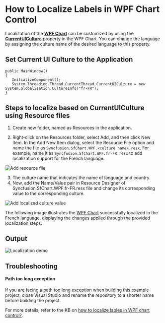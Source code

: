 # How to Localize Labels in WPF Chart Control

Localization of the [**WPF Chart**](https://www.syncfusion.com/wpf-controls/charts) can be customized by using the [**CurrentUICulture**](https://learn.microsoft.com/en-us/dotnet/api/system.globalization.cultureinfo.currentuiculture?view=netcore-3.1) property in the WPF Chart. You can change the language by assigning the culture name of the desired language to this property.

## Set Current UI Culture to the Application
 
 ```
public MainWindow()
{
    InitializeComponent();
    System.Threading.Thread.CurrentThread.CurrentUICulture = new System.Globalization.CultureInfo("fr-FR");
} 
 ```


## Steps to localize based on CurrentUICulture using Resource files

1.	Create new folder, named as Resources in the application.

2.	Right-click on the Resources folder, select Add, and then click New Item. In the Add New Item dialog, select the Resource File option and name the file as `Syncfusion.SfChart.WPF.<culture name>.resx`. For example, name it as `Syncfusion.SfChart.WPF.fr-FR.resx` to add localization support for the French language.

 ![Add resource file](https://support.syncfusion.com/kb/agent/attachment/article/18165/inline?token=eyJhbGciOiJodHRwOi8vd3d3LnczLm9yZy8yMDAxLzA0L3htbGRzaWctbW9yZSNobWFjLXNoYTI1NiIsInR5cCI6IkpXVCJ9.eyJpZCI6IjMyNzQ2Iiwib3JnaWQiOiIzIiwiaXNzIjoic3VwcG9ydC5zeW5jZnVzaW9uLmNvbSJ9.F50nTICguTBOLogYEQPnYVxPMu_7OsIynI9kHGd_OZo)

3.	The culture name that indicates the name of language and country.
4.	Now, add the Name/Value pair in Resource Designer of Syncfusion.SfChart.WPF.fr-FR.resx file and change its corresponding value to the corresponding culture.

 ![Add localized culture value](https://support.syncfusion.com/kb/agent/attachment/article/18165/inline?token=eyJhbGciOiJodHRwOi8vd3d3LnczLm9yZy8yMDAxLzA0L3htbGRzaWctbW9yZSNobWFjLXNoYTI1NiIsInR5cCI6IkpXVCJ9.eyJpZCI6IjMyNzQ3Iiwib3JnaWQiOiIzIiwiaXNzIjoic3VwcG9ydC5zeW5jZnVzaW9uLmNvbSJ9.HHbaZGselIepJE2F0FG3mYd04KlKoWcr67h2eiTU0aI)

The following image illustrates the [WPF Chart](https://help.syncfusion.com/cr/wpf/Syncfusion.UI.Xaml.Charts.SfChart.html) successfully localized in the French language, displaying the changes applied through the provided localization steps.
 
 ## Output
 ![Localization demo](https://support.syncfusion.com/kb/agent/attachment/article/18165/inline?token=eyJhbGciOiJodHRwOi8vd3d3LnczLm9yZy8yMDAxLzA0L3htbGRzaWctbW9yZSNobWFjLXNoYTI1NiIsInR5cCI6IkpXVCJ9.eyJpZCI6IjMyNzQ4Iiwib3JnaWQiOiIzIiwiaXNzIjoic3VwcG9ydC5zeW5jZnVzaW9uLmNvbSJ9.8jhoSR8hp2sRn-mPUMrbEFjfSBTeSIQ8OEvxzjA4uOs)

## Troubleshooting

#### Path too long exception

If you are facing a path too long exception when building this example project, close Visual Studio and rename the repository to a shorter name before building the project.

For more details, refer to the KB on [how to localize lables in WPF chart control?](https://support.syncfusion.com/kb/article/18165/how-to-localize-labels-in-wpf-chart-control).
